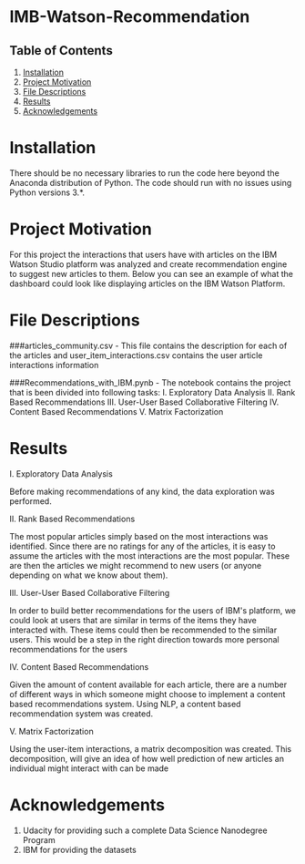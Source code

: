 # IMB-Watson-Recommendation
## Table of Contents
1. [Installation](#Installation)
2. [Project Motivation](#Motivation)
3. [File Descriptions](#Descriptions)
4. [Results](#Results)
5. [Acknowledgements](#Acknowledgements)

# Installation <a name="Installation"></a>
There should be no necessary libraries to run the code here beyond the Anaconda distribution of Python. The code should run with no issues using Python versions 3.*.

# Project Motivation <a name='Motivation'></a>

For this project the interactions that users have with articles on the IBM Watson Studio platform was analyzed and create recommendation engine to suggest new articles to them. Below you can see an example of what the dashboard could look like displaying articles on the IBM Watson Platform.


# File Descriptions <a name="Descriptions"></a>
###articles_community.csv - This file contains the description for each of the articles
and user_item_interactions.csv contains the user article interactions information

###Recommendations_with_IBM.pynb - The notebook contains the project that is been divided into following tasks:
I. Exploratory Data Analysis
II. Rank Based Recommendations
III. User-User Based Collaborative Filtering
IV. Content Based Recommendations
V. Matrix Factorization

# Results <a name='Results'></a>

I. Exploratory Data Analysis

Before making recommendations of any kind, the data exploration was performed. 

II. Rank Based Recommendations

The most popular articles simply based on the most interactions was identified. Since there are no ratings for any of the articles, it is easy to assume the articles with the most interactions are the most popular. These are then the articles we might recommend to new users (or anyone depending on what we know about them).

III. User-User Based Collaborative Filtering

In order to build better recommendations for the users of IBM's platform, we could look at users that are similar in terms of the items they have interacted with. These items could then be recommended to the similar users. This would be a step in the right direction towards more personal recommendations for the users

IV. Content Based Recommendations

Given the amount of content available for each article, there are a number of different ways in which someone might choose to implement a content based recommendations system. Using NLP, a content based recommendation system was created. 

V. Matrix Factorization

Using the user-item interactions, a matrix decomposition was created. This decomposition, will give an idea of how well prediction of new articles an individual might interact with can be made

# Acknowledgements <a name='Acknowledgements'></a>

1. Udacity for providing such a complete Data Science Nanodegree Program
2. IBM for providing the datasets
